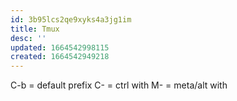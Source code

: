 ```yaml
---
id: 3b95lcs2qe9xyks4a3jg1im
title: Tmux
desc: ''
updated: 1664542998115
created: 1664542949218
---
```

C-b = default prefix
C- = ctrl with
M- = meta/alt with
